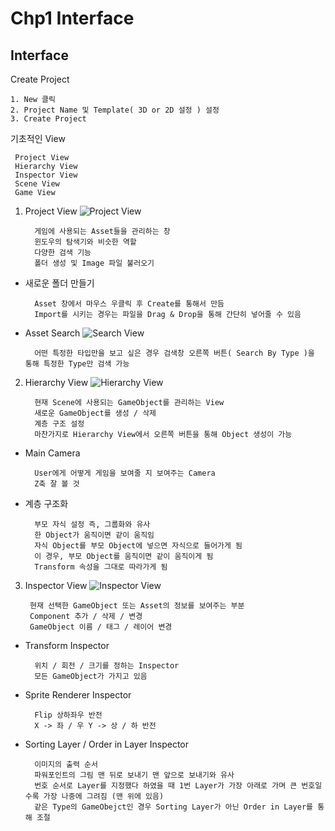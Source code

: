 ﻿# Chp1 Interface

## Interface

Create Project

	1. New 클릭
	2. Project Name 및 Template( 3D or 2D 설정 ) 설정
	3. Create Project 

기초적인 View 

	 Project View
	 Hierarchy View
	 Inspector View
	 Scene View 
	 Game View 

1. Project View
		![Project View](C:\Users\KJM\Desktop\MarkDownImage/ProjectView.png)

		 게임에 사용되는 Asset들을 관리하는 창 
		 윈도우의 탐색기와 비슷한 역할 
		 다양한 검색 기능
		 폴더 생성 및 Image 파일 불러오기 

* 새로운 폴더 만들기
	
		Asset 창에서 마우스 우클릭 후 Create를 통해서 만듬
		Import를 시키는 경우는 파일을 Drag & Drop을 통해 간단히 넣어줄 수 있음 
* Asset Search 
		![Search View](C:\Users\KJM\Desktop\MarkDownImage/AssetSearch.png)
		
			
		어떤 특정한 타입만을 보고 싶은 경우 검색창 오른쪽 버튼( Search By Type )을 통해 특정한 Type만 검색 가능 

2. Hierarchy View
		![Hierarchy View](C:\Users\KJM\Desktop\MarkDownImage/HierarchyView.png)
		
		 현재 Scene에 사용되는 GameObject를 관리하는 View
		 새로운 GameObject를 생성 / 삭제
		 계층 구조 설정 
	 	 마찬가지로 Hierarchy View에서 오른쪽 버튼을 통해 Object 생성이 가능
		 
* Main Camera

		User에게 어떻게 게임을 보여줄 지 보여주는 Camera
		Z축 잘 볼 것 
* 계층 구조화

		부모 자식 설정 즉, 그룹화와 유사 
		한 Object가 움직이면 같이 움직임
		자식 Object를 부모 Object에 넣으면 자식으로 들어가게 됨
		이 경우, 부모 Object를 움직이면 같이 움직이게 됨
 		Transform 속성을 그대로 따라가게 됨 
		
3. Inspector View
		![Inspector View](C:\Users\KJM\Desktop\MarkDownImage/InspectorView.png)
		
		현재 선택한 GameObject 또는 Asset의 정보를 보여주는 부분 
		Component 추가 / 삭제 / 변경
		GameObject 이름 / 태그 / 레이어 변경
			
* Transform Inspector

		위치 / 회전 / 크기를 정하는 Inspector
		모든 GameObject가 가지고 있음

* Sprite Renderer Inspector

		Flip 상하좌우 반전
		X -> 좌 / 우 Y -> 상 / 하 반전
		
* Sorting Layer / Order in Layer Inspector

		이미지의 출력 순서 	
		파워포인트의 그림 맨 뒤로 보내기 맨 앞으로 보내기와 유사 
		번호 순서로 Layer를 지정했다 하였을 때 1번 Layer가 가장 아래로 가며 큰 번호일 수록 가장 나중에 그려짐 (맨 위에 있음) 
		같은 Type의 GameObejct인 경우 Sorting Layer가 아닌 Order in Layer를 통해 조절 
		
		
		
		
		
		
		
		
		
		
		
		
		
		

